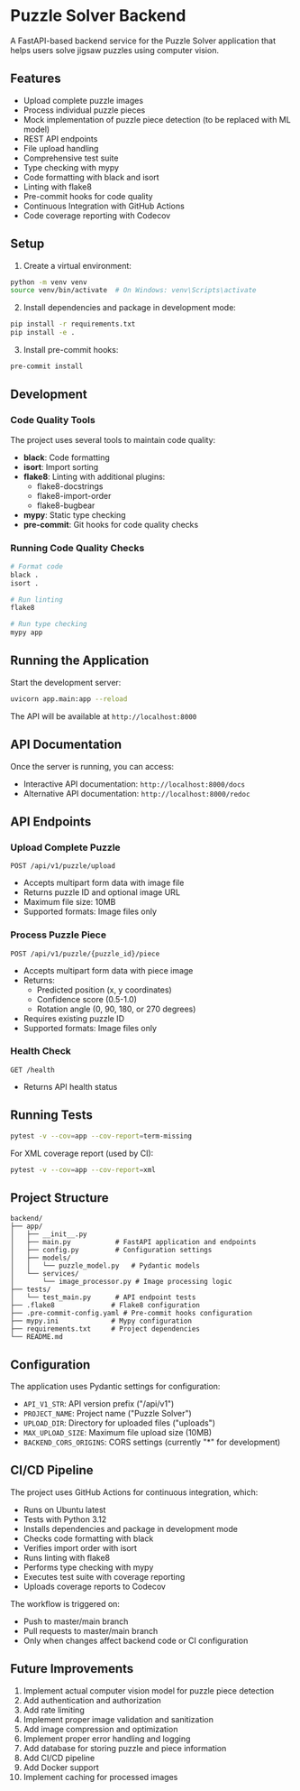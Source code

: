 # Puzzle Solver Backend

A FastAPI-based backend service for the Puzzle Solver application that helps users solve jigsaw puzzles using computer vision.

## Features

- Upload complete puzzle images
- Process individual puzzle pieces
- Mock implementation of puzzle piece detection (to be replaced with ML model)
- REST API endpoints
- File upload handling
- Comprehensive test suite
- Type checking with mypy
- Code formatting with black and isort
- Linting with flake8
- Pre-commit hooks for code quality
- Continuous Integration with GitHub Actions
- Code coverage reporting with Codecov

## Setup

1. Create a virtual environment:
```bash
python -m venv venv
source venv/bin/activate  # On Windows: venv\Scripts\activate
```

2. Install dependencies and package in development mode:
```bash
pip install -r requirements.txt
pip install -e .
```

3. Install pre-commit hooks:
```bash
pre-commit install
```

## Development

### Code Quality Tools

The project uses several tools to maintain code quality:

- **black**: Code formatting
- **isort**: Import sorting
- **flake8**: Linting with additional plugins:
  - flake8-docstrings
  - flake8-import-order
  - flake8-bugbear
- **mypy**: Static type checking
- **pre-commit**: Git hooks for code quality checks

### Running Code Quality Checks

```bash
# Format code
black .
isort .

# Run linting
flake8

# Run type checking
mypy app
```

## Running the Application

Start the development server:
```bash
uvicorn app.main:app --reload
```

The API will be available at `http://localhost:8000`

## API Documentation

Once the server is running, you can access:
- Interactive API documentation: `http://localhost:8000/docs`
- Alternative API documentation: `http://localhost:8000/redoc`

## API Endpoints

### Upload Complete Puzzle
```
POST /api/v1/puzzle/upload
```
- Accepts multipart form data with image file
- Returns puzzle ID and optional image URL
- Maximum file size: 10MB
- Supported formats: Image files only

### Process Puzzle Piece
```
POST /api/v1/puzzle/{puzzle_id}/piece
```
- Accepts multipart form data with piece image
- Returns:
  - Predicted position (x, y coordinates)
  - Confidence score (0.5-1.0)
  - Rotation angle (0, 90, 180, or 270 degrees)
- Requires existing puzzle ID
- Supported formats: Image files only

### Health Check
```
GET /health
```
- Returns API health status

## Running Tests

```bash
pytest -v --cov=app --cov-report=term-missing
```

For XML coverage report (used by CI):
```bash
pytest -v --cov=app --cov-report=xml
```

## Project Structure

```
backend/
├── app/
│   ├── __init__.py
│   ├── main.py           # FastAPI application and endpoints
│   ├── config.py         # Configuration settings
│   ├── models/
│   │   └── puzzle_model.py   # Pydantic models
│   └── services/
│       └── image_processor.py # Image processing logic
├── tests/
│   └── test_main.py      # API endpoint tests
├── .flake8              # Flake8 configuration
├── .pre-commit-config.yaml # Pre-commit hooks configuration
├── mypy.ini             # Mypy configuration
├── requirements.txt     # Project dependencies
└── README.md
```

## Configuration

The application uses Pydantic settings for configuration:

- `API_V1_STR`: API version prefix ("/api/v1")
- `PROJECT_NAME`: Project name ("Puzzle Solver")
- `UPLOAD_DIR`: Directory for uploaded files ("uploads")
- `MAX_UPLOAD_SIZE`: Maximum file upload size (10MB)
- `BACKEND_CORS_ORIGINS`: CORS settings (currently "*" for development)

## CI/CD Pipeline

The project uses GitHub Actions for continuous integration, which:
- Runs on Ubuntu latest
- Tests with Python 3.12
- Installs dependencies and package in development mode
- Checks code formatting with black
- Verifies import order with isort
- Runs linting with flake8
- Performs type checking with mypy
- Executes test suite with coverage reporting
- Uploads coverage reports to Codecov

The workflow is triggered on:
- Push to master/main branch
- Pull requests to master/main branch
- Only when changes affect backend code or CI configuration

## Future Improvements

1. Implement actual computer vision model for puzzle piece detection
2. Add authentication and authorization
3. Add rate limiting
4. Implement proper image validation and sanitization
5. Add image compression and optimization
6. Implement proper error handling and logging
7. Add database for storing puzzle and piece information
8. Add CI/CD pipeline
9. Add Docker support
10. Implement caching for processed images
